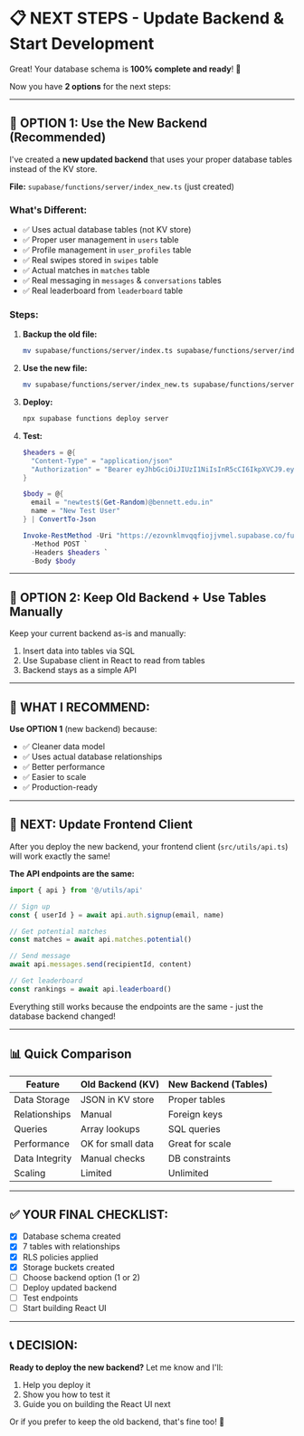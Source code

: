 # 📋 NEXT STEPS - Update Backend & Start Development

Great! Your database schema is **100% complete and ready**! 🎉

Now you have **2 options** for the next steps:

---

## 📌 OPTION 1: Use the New Backend (Recommended)

I've created a **new updated backend** that uses your proper database tables instead of the KV store.

**File:** `supabase/functions/server/index_new.ts` (just created)

### What's Different:
- ✅ Uses actual database tables (not KV store)
- ✅ Proper user management in `users` table
- ✅ Profile management in `user_profiles` table
- ✅ Real swipes stored in `swipes` table
- ✅ Actual matches in `matches` table
- ✅ Real messaging in `messages` & `conversations` tables
- ✅ Real leaderboard from `leaderboard` table

### Steps:
1. **Backup the old file:**
   ```bash
   mv supabase/functions/server/index.ts supabase/functions/server/index_old.ts
   ```

2. **Use the new file:**
   ```bash
   mv supabase/functions/server/index_new.ts supabase/functions/server/index.ts
   ```

3. **Deploy:**
   ```bash
   npx supabase functions deploy server
   ```

4. **Test:**
   ```powershell
   $headers = @{
     "Content-Type" = "application/json"
     "Authorization" = "Bearer eyJhbGciOiJIUzI1NiIsInR5cCI6IkpXVCJ9.eyJpc3MiOiJzdXBhYmFzZSIsInJlZiI6ImV6b3Zua2xtdnFxZmlvamp2bWVsIiwicm9sZSI6ImFub24iLCJpYXQiOjE3NjAxNjMzNTYsImV4cCI6MjA3NTczOTM1Nn0._gT4PmAjO3mPOnLA9qKxkHhTV3rEwBxiHDI13FzQv4M"
   }
   
   $body = @{
     email = "newtest$(Get-Random)@bennett.edu.in"
     name = "New Test User"
   } | ConvertTo-Json
   
   Invoke-RestMethod -Uri "https://ezovnklmvqqfiojjvmel.supabase.co/functions/v1/make-server-2e8e40fd/auth/signup" `
     -Method POST `
     -Headers $headers `
     -Body $body
   ```

---

## 📌 OPTION 2: Keep Old Backend + Use Tables Manually

Keep your current backend as-is and manually:
1. Insert data into tables via SQL
2. Use Supabase client in React to read from tables
3. Backend stays as a simple API

---

## 🎯 WHAT I RECOMMEND:

**Use OPTION 1** (new backend) because:
- ✅ Cleaner data model
- ✅ Uses actual database relationships
- ✅ Better performance
- ✅ Easier to scale
- ✅ Production-ready

---

## 🚀 NEXT: Update Frontend Client

After you deploy the new backend, your frontend client (`src/utils/api.ts`) will work exactly the same!

**The API endpoints are the same:**
```typescript
import { api } from '@/utils/api'

// Sign up
const { userId } = await api.auth.signup(email, name)

// Get potential matches
const matches = await api.matches.potential()

// Send message
await api.messages.send(recipientId, content)

// Get leaderboard
const rankings = await api.leaderboard()
```

Everything still works because the endpoints are the same - just the database backend changed!

---

## 📊 Quick Comparison

| Feature | Old Backend (KV) | New Backend (Tables) |
|---------|-----------------|---------------------|
| Data Storage | JSON in KV store | Proper tables |
| Relationships | Manual | Foreign keys |
| Queries | Array lookups | SQL queries |
| Performance | OK for small data | Great for scale |
| Data Integrity | Manual checks | DB constraints |
| Scaling | Limited | Unlimited |

---

## ✅ YOUR FINAL CHECKLIST:

- [x] Database schema created
- [x] 7 tables with relationships
- [x] RLS policies applied
- [x] Storage buckets created
- [ ] Choose backend option (1 or 2)
- [ ] Deploy updated backend
- [ ] Test endpoints
- [ ] Start building React UI

---

## 📞 DECISION:

**Ready to deploy the new backend?** Let me know and I'll:
1. Help you deploy it
2. Show you how to test it
3. Guide you on building the React UI next

Or if you prefer to keep the old backend, that's fine too! 🙂

